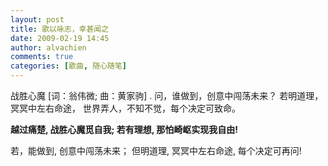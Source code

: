```yaml
---
layout: post
title: 歌以咏志，幸甚闻之
date: 2009-02-19 14:45
author: alvachien
comments: true
categories: [歌曲, 随心随笔]
---
```

战胜心魔
[词：翁伟微; 曲：黄家驹]
.
问，谁做到，创意中闯荡未来？
若明道理，冥冥中左右命途，
世界弄人，不知不觉，每个决定可致命。

**越过痛楚, 战胜心魔觅自我; 若有理想, 那怕崎岖实现我自由!**
 
若，能做到, 创意中闯荡未来；
但明道理, 冥冥中左右命途, 每个决定可再问!

